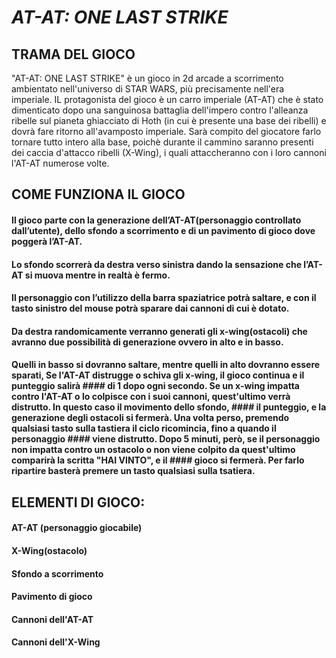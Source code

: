 # *AT-AT: ONE LAST STRIKE*


## TRAMA DEL GIOCO

"AT-AT: ONE LAST STRIKE" è un gioco in 2d arcade a scorrimento ambientato nell'universo di STAR WARS, più precisamente nell'era imperiale. IL protagonista del gioco è un carro imperiale (AT-AT) che è stato dimenticato dopo una sanguinosa battaglia dell'impero contro l'alleanza ribelle sul pianeta ghiacciato di Hoth (in cui è presente una base dei ribelli) e dovrà fare ritorno all'avamposto imperiale. Sarà compito del giocatore farlo tornare tutto intero alla base, poichè durante il cammino saranno presenti dei caccia d'attacco ribelli (X-Wing), i quali attaccheranno con i loro cannoni l'AT-AT numerose volte.


## COME FUNZIONA IL GIOCO

#### Il gioco parte con la generazione dell’AT-AT(personaggio controllato dall’utente), dello sfondo a scorrimento e di un pavimento di gioco dove poggerà l’AT-AT.
#### Lo sfondo scorrerà da destra verso sinistra dando la sensazione che l’AT-AT si muova mentre in realtà è fermo.
#### Il personaggio con l’utilizzo della barra spaziatrice potrà saltare, e con il tasto sinistro del mouse potrà sparare dai cannoni di cui è dotato. 
#### Da destra randomicamente verranno generati gli x-wing(ostacoli) che avranno due possibilità di generazione ovvero in alto e in basso.
#### Quelli in basso si dovranno saltare, mentre quelli in alto dovranno essere sparati, Se l'AT-AT distrugge o schiva gli x-wing, il gioco continua e il punteggio salirà #### di 1 dopo ogni secondo. Se un x-wing impatta contro l'AT-AT o lo colpisce con i suoi cannoni, quest'ultimo verrà distrutto. In questo caso il movimento dello sfondo, #### il punteggio, e la generazione degli ostacoli si fermerà. Una volta perso, premendo qualsiasi tasto sulla tastiera il ciclo ricomincia, fino a quando il personaggio #### viene distrutto. Dopo 5 minuti, però, se il personaggio non impatta contro un ostacolo o non viene colpito da quest'ultimo comparirà la scritta "HAI VINTO", e il #### gioco si fermerà. Per farlo ripartire basterà premere un tasto qualsiasi sulla tsatiera.

## ELEMENTI DI GIOCO:

#### AT-AT (personaggio giocabile)
#### X-Wing(ostacolo)
#### Sfondo a scorrimento
#### Pavimento di gioco
#### Cannoni dell'AT-AT
#### Cannoni dell'X-Wing
